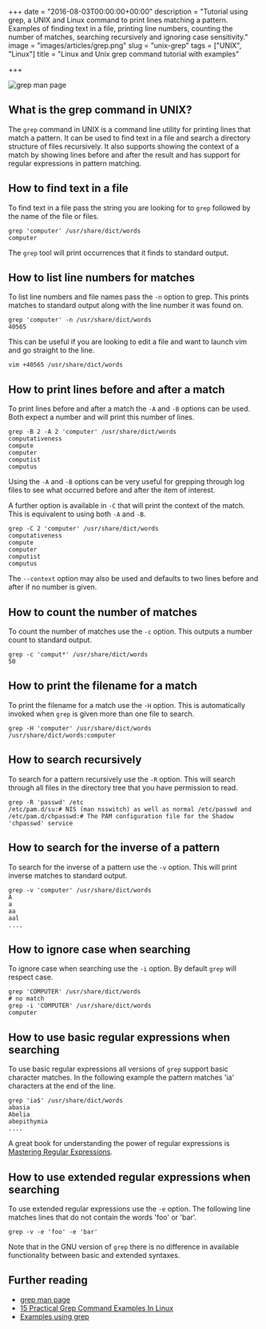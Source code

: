 +++
date = "2016-08-03T00:00:00+00:00"
description = "Tutorial using grep, a UNIX and Linux command to print lines matching a pattern. Examples of finding text in a file, printing line numbers, counting the number of matches, searching recursively and ignoring case sensitivity."
image = "images/articles/grep.png"
slug = "unix-grep"
tags = ["UNIX", "Linux"]
title = "Linux and Unix grep command tutorial with examples"

+++

![grep man page][2]

## What is the grep command in UNIX?

The `grep` command in UNIX is a command line utility for printing lines that match a pattern. It can be used to find text in a file and search a directory structure of files recursively. It also supports showing the context of a match by showing lines before and after the result and has support for regular expressions in pattern matching.

## How to find text in a file

To find text in a file pass the string you are looking for to `grep` followed by the name of the file or files.

    grep 'computer' /usr/share/dict/words
    computer

The `grep` tool will print occurrences that it finds to standard output.

## How to list line numbers for matches

To list line numbers and file names pass the `-n` option to grep. This prints matches to standard output along with the line number it was found on.

    grep 'computer' -n /usr/share/dict/words
    40565

This can be useful if you are looking to edit a file and want to launch vim and go straight to the line.

    vim +40565 /usr/share/dict/words

## How to print lines before and after a match

To print lines before and after a match the `-A` and `-B` options can be used. Both expect a number and will print this number of lines.

    grep -B 2 -A 2 'computer' /usr/share/dict/words
    computativeness
    compute
    computer
    computist
    computus

Using the `-A` and `-B` options can be very useful for grepping through log files to see what occurred before and after the item of interest. 

A further option is available in `-C` that will print the context of the match. This is equivalent to using both `-A` and `-B`.

    grep -C 2 'computer' /usr/share/dict/words
    computativeness
    compute
    computer
    computist
    computus

The `--context` option may also be used and defaults to two lines before and after if no number is given.

## How to count the number of matches

To count the number of matches use the `-c` option. This outputs a number count to standard output. 

    grep -c 'comput*' /usr/share/dict/words
    50

## How to print the filename for a match

To print the filename for a match use the `-H` option. This is automatically invoked when `grep` is given more than one file to search.

    grep -H 'computer' /usr/share/dict/words
    /usr/share/dict/words:computer

## How to search recursively

To search for a pattern recursively use the `-R` option. This will search through all files in the directory tree that you have permission to read.

    grep -R 'passwd' /etc
    /etc/pam.d/su:# NIS (man nsswitch) as well as normal /etc/passwd and
    /etc/pam.d/chpasswd:# The PAM configuration file for the Shadow 'chpasswd' service

## How to search for the inverse of a pattern

To search for the inverse of a pattern use the `-v` option. This will print inverse matches to standard output. 

    grep -v 'computer' /usr/share/dict/words
    A
    a
    aa
    aal
    ....

## How to ignore case when searching

To ignore case when searching use the `-i` option. By default `grep` will respect case.

    grep 'COMPUTER' /usr/share/dict/words
    # no match
    grep -i 'COMPUTER' /usr/share/dict/words
    computer

## How to use basic regular expressions when searching

To use basic regular expressions all versions of `grep` support basic character matches. In the following example the pattern matches 'ia' characters at the end of the line.

    grep 'ia$' /usr/share/dict/words
    abasia
    Abelia
    abepithymia
    ....

A great book for understanding the power of regular expressions is [Mastering Regular Expressions][3].

## How to use extended regular expressions when searching

To use extended regular expressions use the `-e` option. The following line matches lines that do not contain the words 'foo' or 'bar'.

    grep -v -e 'foo' -e 'bar'

Note that in the GNU version of `grep` there is no difference in available functionality between basic and extended syntaxes.

## Further reading

* [grep man page][1]
* [15 Practical Grep Command Examples In Linux][4]
* [Examples using grep][5]

[1]: http://linux.die.net/man/1/grep
[2]: /images/articles/grep.png
[3]: http://shop.oreilly.com/product/9780596528126.do
[4]: http://www.thegeekstuff.com/2009/03/15-practical-unix-grep-command-examples
[5]: http://tldp.org/LDP/Bash-Beginners-Guide/html/sect_04_02.html
